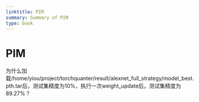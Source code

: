 ```yaml
---
linktitle: PIM
summary: Summary of PIM
type: book
---
```

# PIM
为什么加载/home/yiou/project/torchquanter/result/alexnet_full_strategy/model_best.pth.tar后，测试集精度为10%，执行一次weight_update后，测试集精度为89.27%？

